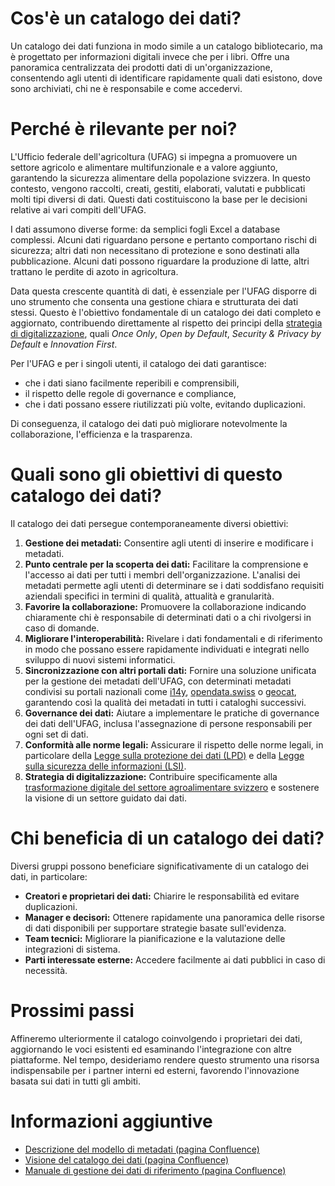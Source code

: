 # Cos'è un catalogo dei dati?

Un catalogo dei dati funziona in modo simile a un catalogo bibliotecario, ma è progettato per informazioni digitali invece che per i libri. Offre una panoramica centralizzata dei prodotti dati di un'organizzazione, consentendo agli utenti di identificare rapidamente quali dati esistono, dove sono archiviati, chi ne è responsabile e come accedervi.

# Perché è rilevante per noi?

L'Ufficio federale dell'agricoltura (UFAG) si impegna a promuovere un settore agricolo e alimentare multifunzionale e a valore aggiunto, garantendo la sicurezza alimentare della popolazione svizzera. In questo contesto, vengono raccolti, creati, gestiti, elaborati, valutati e pubblicati molti tipi diversi di dati. Questi dati costituiscono la base per le decisioni relative ai vari compiti dell'UFAG.

I dati assumono diverse forme: da semplici fogli Excel a database complessi. Alcuni dati riguardano persone e pertanto comportano rischi di sicurezza; altri dati non necessitano di protezione e sono destinati alla pubblicazione. Alcuni dati possono riguardare la produzione di latte, altri trattano le perdite di azoto in agricoltura.

Data questa crescente quantità di dati, è essenziale per l'UFAG disporre di uno strumento che consenta una gestione chiara e strutturata dei dati stessi. Questo è l'obiettivo fondamentale di un catalogo dei dati completo e aggiornato, contribuendo direttamente al rispetto dei principi della [strategia di digitalizzazione](https://digiagrifood.ch/digiknowhow/digitalisierungsstrategie), quali *Once Only*, *Open by Default*, *Security & Privacy by Default* e *Innovation First*.

Per l'UFAG e per i singoli utenti, il catalogo dei dati garantisce:

- che i dati siano facilmente reperibili e comprensibili,
- il rispetto delle regole di governance e compliance,
- che i dati possano essere riutilizzati più volte, evitando duplicazioni.

Di conseguenza, il catalogo dei dati può migliorare notevolmente la collaborazione, l'efficienza e la trasparenza.

# Quali sono gli obiettivi di questo catalogo dei dati?

Il catalogo dei dati persegue contemporaneamente diversi obiettivi:

1. **Gestione dei metadati:** Consentire agli utenti di inserire e modificare i metadati.
2. **Punto centrale per la scoperta dei dati:** Facilitare la comprensione e l'accesso ai dati per tutti i membri dell'organizzazione. L'analisi dei metadati permette agli utenti di determinare se i dati soddisfano requisiti aziendali specifici in termini di qualità, attualità e granularità.
3. **Favorire la collaborazione:** Promuovere la collaborazione indicando chiaramente chi è responsabile di determinati dati o a chi rivolgersi in caso di domande.
4. **Migliorare l'interoperabilità:** Rivelare i dati fondamentali e di riferimento in modo che possano essere rapidamente individuati e integrati nello sviluppo di nuovi sistemi informatici.
5. **Sincronizzazione con altri portali dati:** Fornire una soluzione unificata per la gestione dei metadati dell'UFAG, con determinati metadati condivisi su portali nazionali come [i14y](https://www.i14y.admin.ch/), [opendata.swiss](https://opendata.swiss/) o [geocat](https://www.geocat.ch/datahub), garantendo così la qualità dei metadati in tutti i cataloghi successivi.
6. **Governance dei dati:** Aiutare a implementare le pratiche di governance dei dati dell'UFAG, inclusa l'assegnazione di persone responsabili per ogni set di dati.
7. **Conformità alle norme legali:** Assicurare il rispetto delle norme legali, in particolare della [Legge sulla protezione dei dati (LPD)](https://www.fedlex.admin.ch/eli/cc/2022/491) e della [Legge sulla sicurezza delle informazioni (LSI)](https://www.fedlex.admin.ch/eli/cc/2022/232).
8. **Strategia di digitalizzazione:** Contribuire specificamente alla [trasformazione digitale del settore agroalimentare svizzero](https://digiagrifood.ch/digiknowhow/digitalisierungsstrategie) e sostenere la visione di un settore guidato dai dati.

# Chi beneficia di un catalogo dei dati?

Diversi gruppi possono beneficiare significativamente di un catalogo dei dati, in particolare:

- **Creatori e proprietari dei dati:** Chiarire le responsabilità ed evitare duplicazioni.
- **Manager e decisori:** Ottenere rapidamente una panoramica delle risorse di dati disponibili per supportare strategie basate sull'evidenza.
- **Team tecnici:** Migliorare la pianificazione e la valutazione delle integrazioni di sistema.
- **Parti interessate esterne:** Accedere facilmente ai dati pubblici in caso di necessità.

# Prossimi passi

Affineremo ulteriormente il catalogo coinvolgendo i proprietari dei dati, aggiornando le voci esistenti ed esaminando l'integrazione con altre piattaforme. Nel tempo, desideriamo rendere questo strumento una risorsa indispensabile per i partner interni ed esterni, favorendo l'innovazione basata sui dati in tutti gli ambiti.

# Informazioni aggiuntive

- [Descrizione del modello di metadati (pagina Confluence)](https://blw-ofag-ufag.atlassian.net/wiki/spaces/AB/pages/403701818)
- [Visione del catalogo dei dati (pagina Confluence)](https://blw-ofag-ufag.atlassian.net/wiki/spaces/KDT/pages/342098136)
- [Manuale di gestione dei dati di riferimento (pagina Confluence)](https://blw-ofag-ufag.atlassian.net/wiki/spaces/AB/pages/354025506)